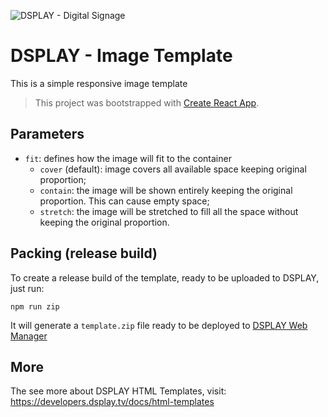 ![DSPLAY - Digital Signage](https://developers.dsplay.tv/assets/images/dsplay-logo.png)

# DSPLAY - Image Template

This is a simple responsive image template

> This project was bootstrapped with [Create React App](https://github.com/facebookincubator/create-react-app).

## Parameters

- `fit`: defines how the image will fit to the container
  - `cover` (default): image covers all available space keeping original proportion;
  - `contain`: the image will be shown entirely keeping the original proportion. This can cause empty space;
  - `stretch`: the image will be stretched to fill all the space without keeping the original proportion.

## Packing (release build)

To create a release build of the template, ready to be uploaded to DSPLAY, just run:

```
npm run zip
```

It will generate a `template.zip` file ready to be deployed to [DSPLAY Web Manager](https://manager.dsplay.tv/template/create)

## More

The see more about DSPLAY HTML Templates, visit: https://developers.dsplay.tv/docs/html-templates